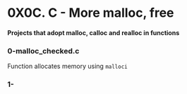 # 0X0C. C - More malloc, free
#### Projects that adopt malloc, calloc and realloc in functions

### 0-malloc_checked.c
Function allocates memory using `malloci`

### 1-

